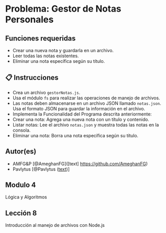 #  Problema: Gestor de Notas Personales
## Funciones requeridas 
- Crear una nueva nota y guardarla en un archivo. 
- Leer todas las notas existentes.
- Eliminar una nota específica según su título.

## 📋 Instrucciones
- Crea un archivo `gestorNotas.js`.
- Usa el módulo `fs` para realizar las operaciones de manejo de archivos.
- Las notas deben almacenarse en un archivo JSON llamado `notas.json`. Usa el formato JSON para guardar la información en el archivo.
- Implementa la Funcionalidad del Programa descrita anteriormente:
- Crear una nota: Agrega una nueva nota con un título y contenido.
- Listar notas: Lee el archivo `notas.json` y muestra todas las notas en la consola.
- Eliminar una nota: Borra una nota específica según su título.

## Autor(es)
- AMFG&P [@AmeghanFG]([text] https://github.com/AmeghanFG) 
- Pavlytus [@Pavlytus ([text](https://github.com/Pavlytus))]

## Modulo 4
Lógica y Algoritmos

## Lección 8
Introducción al manejo de archivos con Node.js